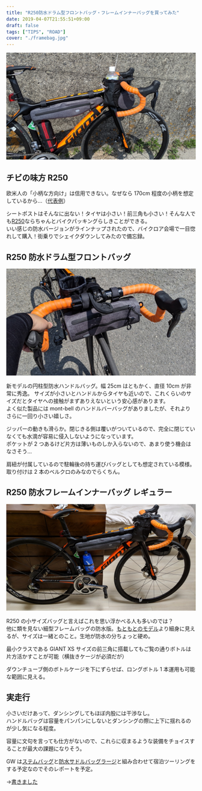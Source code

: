 ```yaml
---
title: "R250防水ドラム型フロントバッグ・フレームインナーバッグを買ってみた"
date: 2019-04-07T21:55:51+09:00
draft: false
tags: ["TIPS", "ROAD"]
cover: "./framebag.jpg"
---
```


![image](./framebag.jpg)

## チビの味方 R250

欧米人の「小柄な方向け」は信用できない。なぜなら 170cm 程度の小柄を想定しているから…（[代表例](http://www.tkcproductions.jp/?pid=102454600)）

シートポストはそんなに出ない！タイヤは小さい！前三角も小さい！そんな人でも[R250](https://amzn.to/2G4yzRT)ならちゃんとバイクパッキングらしきことができる。  
いい感じの防水バージョンがラインナップされたので、バイクロア会場で一目惚れして購入！街乗りでシェイクダウンしてみたので備忘録。

## R250 防水ドラム型フロントバッグ

![image](./frontbag.jpg)

新モデルの円柱型防水ハンドルバッグ。幅 25cm はともかく、直径 10cm が非常に秀逸。
サイズが小さいとハンドルからタイヤも近いので、これくらいのサイズだとタイヤへの接触がまずありえないという安心感があります。  
よく似た製品には mont-bell のハンドルバーバッグがありましたが、それよりさらに一回り小さい嬉しさ。

ジッパーの動きも滑らか。閉じきる側は覆いがついているので、完全に閉じていなくても水滴が容易に侵入しないようになっています。  
ポケットが 2 つあるけど片方は薄いものしか入らないので、あまり使う機会はなさそう…

肩紐が付属しているので駐輪後の持ち運びバッグとしても想定されている模様。  
取り付けは 2 本のベルクロのみなのでらくちん。

<AmazonLinkBox url="http://www.amazon.co.jp/exec/obidos/ASIN/B07NLFZG6D/gensobunya-22/ref=nosim/" />

## R250 防水フレームインナーバッグ レギュラー

![image](withwaterbottole.jpg)

R250 の小サイズバッグと言えばこれを思い浮かべる人も多いのでは？  
他に類を見ない細型フレームバッグの防水版。[もともとのモデル](https://amzn.to/2U2Mzzc)より細身に見えるが、サイズは一緒とのこと。生地が防水の分ちょっと硬め。

最小クラスである GIANT XS サイズの前三角に搭載してもご覧の通りボトルは片方活かすことが可能（横抜きケージが必須だが）

ダウンチューブ側のボトルケージを下にずらせば、ロングボトル 1 本運用も可能な範囲に見える。

## 実走行

小さいだけあって、ダンシングしてもほぼ内股には干渉なし。  
ハンドルバッグは容量をパンパンにしないとダンシングの際に上下に揺れるのが少し気になる程度。

容量に文句を言っても仕方がないので、これらに収まるような装備をチョイスすることが最大の課題になりそう。

GW は[ステムバッグ](https://amzn.to/2G29eqK)と[防水サドルバッグラージ](https://amzn.to/2G29ohQ)と組み合わせて宿泊ツーリングをする予定なのでそのレポートを予定。

→[書きました](/post/2019/05/small_bikepacking/)

<AmazonLinkBox url="http://www.amazon.co.jp/exec/obidos/ASIN/B07NLFZG6D/gensobunya-22/ref=nosim/" />
